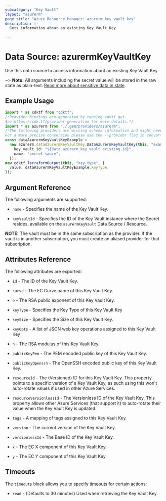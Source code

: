 ```yaml
---
subcategory: "Key Vault"
layout: "azurerm"
page_title: "Azure Resource Manager: azurerm_key_vault_key"
description: |-
  Gets information about an existing Key Vault Key.

---
```


# Data Source: azurermKeyVaultKey

Use this data source to access information about an existing Key Vault Key.

\~> **Note:** All arguments including the secret value will be stored in the raw state as plain-text.
[Read more about sensitive data in state](/docs/state/sensitive-data.html).

## Example Usage

```typescript
import * as cdktf from "cdktf";
/*Provider bindings are generated by running cdktf get.
See https://cdk.tf/provider-generation for more details.*/
import * as azurerm from "./.gen/providers/azurerm";
/*The following providers are missing schema information and might need manual adjustments to synthesize correctly: azurerm.
For a more precise conversion please use the --provider flag in convert.*/
const dataAzurermKeyVaultKeyExample =
  new azurerm.dataAzurermKeyVaultKey.DataAzurermKeyVaultKey(this, "example", {
    key_vault_id: "${data.azurerm_key_vault.existing.id}",
    name: "secret-sauce",
  });
new cdktf.TerraformOutput(this, "key_type", {
  value: dataAzurermKeyVaultKeyExample.keyType,
});

```

## Argument Reference

The following arguments are supported:

*   `name` - Specifies the name of the Key Vault Key.

*   `keyVaultId` - Specifies the ID of the Key Vault instance where the Secret resides, available on the `azurermKeyVault` Data Source / Resource.

**NOTE:** The vault must be in the same subscription as the provider. If the vault is in another subscription, you must create an aliased provider for that subscription.

## Attributes Reference

The following attributes are exported:

*   `id` - The ID of the Key Vault Key.

*   `curve` - The EC Curve name of this Key Vault Key.

*   `e` - The RSA public exponent of this Key Vault Key.

*   `keyType` - Specifies the Key Type of this Key Vault Key

*   `keySize` - Specifies the Size of this Key Vault Key.

*   `keyOpts` - A list of JSON web key operations assigned to this Key Vault Key

*   `n` - The RSA modulus of this Key Vault Key.

*   `publicKeyPem` - The PEM encoded public key of this Key Vault Key.

*   `publicKeyOpenssh` - The OpenSSH encoded public key of this Key Vault Key.

*   `resourceId` - The (Versioned) ID for this Key Vault Key. This property points to a specific version of a Key Vault Key, as such using this won't auto-rotate values if used in other Azure Services.

*   `resourceVersionlessId` - The Versionless ID of the Key Vault Key. This property allows other Azure Services (that support it) to auto-rotate their value when the Key Vault Key is updated.

*   `tags` - A mapping of tags assigned to this Key Vault Key.

*   `version` - The current version of the Key Vault Key.

*   `versionlessId` - The Base ID of the Key Vault Key.

*   `x` - The EC X component of this Key Vault Key.

*   `y` - The EC Y component of this Key Vault Key.

## Timeouts

The `timeouts` block allows you to specify [timeouts](https://www.terraform.io/language/resources/syntax#operation-timeouts) for certain actions:

* `read` - (Defaults to 30 minutes) Used when retrieving the Key Vault Key.
